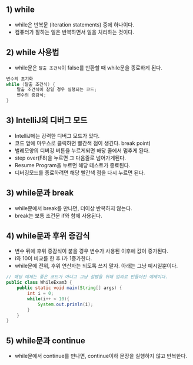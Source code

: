 ## 1) while
- while은 반복문 (iteration statements) 중에 하나이다.
- 컴퓨터가 잘하는 일은 반복하면서 일을 처리하는 것이다.

## 2) while 사용법
- while문은 `탈출 조건식`이 false를 반환할 때 while문을 종료하게 된다.
```Java
변수의 초기화
while (탈출 조건식) {
	탈출 조건식이 참일 경우 실행되는 코드;
	변수의 증감식;
}
```

## 3) IntelliJ의 디버그 모드
- IntelliJ에는 강력한 디버그 모드가 있다.
- 코드 앞에 마우스로 클릭하면 빨간색 점이 생긴다. break point)
- 벌레모양의 디버깅 버튼을 누르게되면 해당 줄에서 멈추게 된다.
- step over(F8)을 누르면 그 다음줄로 넘어가게된다.
- Resume Program을 누르면 해당 테스트가 종료된다.
- 디버깅모드를 종료하려면 해당 빨간색 점을 다시 누르면 된다.

## 3) while문과 break
- while문에서 break를 만나면, 더이상 반복하지 않는다.
- break는 보통 조건문 if와 함께 사용된다.

## 4) while문과 후위 증감식
- 변수 뒤에 후위 증감식이 붙을 경우 변수가 사용된 이후에 값이 증가된다.
- i와 10이 비교를 한 후 i가 1증가한다.
- while문에 전위, 후위 연산자는 되도록 쓰지 말자. 아래는 그냥 예시일뿐이다.
```Java
// 해당 예제는 좋은 코드가 아니고 그냥 설명을 위해 임의로 만들어진 예제이다.
public class WhileExam3 {
	public static void main(String[] args) {
		int i = 0;
		while(i++ < 10){
			System.out.prinln(i);
		}
	}
}
```

## 5) while문과 continue
- while문에서 continue를 만나면, continue이하 문장을 실행하지 않고 반복한다.
